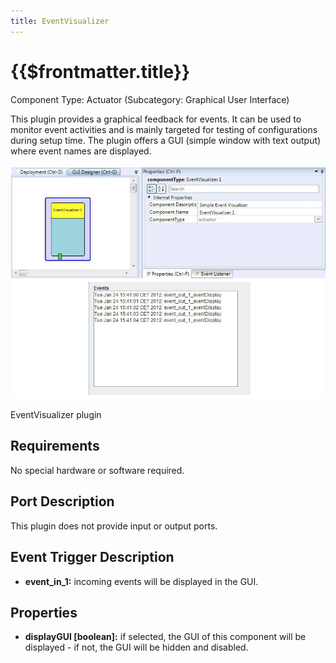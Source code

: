 ```yaml
---
title: EventVisualizer
---
```


# {{$frontmatter.title}}

Component Type: Actuator (Subcategory: Graphical User Interface)

This plugin provides a graphical feedback for events. It can be used to monitor event activities and is mainly targeted for testing of configurations during setup time. The plugin offers a GUI (simple window with text output) where event names are displayed.

![Screenshot: EventVisualizer plugin](./img/eventvisualizer.jpg "Screenshot: EventVisualizer plugin")

EventVisualizer plugin

## Requirements

No special hardware or software required.

## Port Description

This plugin does not provide input or output ports.

## Event Trigger Description

*   **event\_in\_1:** incoming events will be displayed in the GUI.

## Properties

*   **displayGUI \[boolean\]:** if selected, the GUI of this component will be displayed - if not, the GUI will be hidden and disabled.